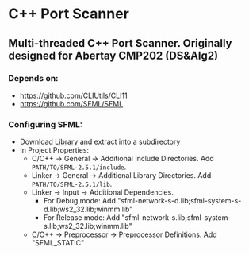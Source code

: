 # C++ Port Scanner
## Multi-threaded C++ Port Scanner. Originally designed for Abertay CMP202 (DS&Alg2)

### Depends on:
* https://github.com/CLIUtils/CLI11
* https://github.com/SFML/SFML


### Configuring SFML:
* Download [Library](https://www.sfml-dev.org/download/sfml/2.5.1) and extract into a subdirectory
* In Project Properties:
	* C/C++ -> General -> Additional Include Directories. Add `PATH/TO/SFML-2.5.1/include`.
	* Linker -> General -> Additional Library Directories. Add `PATH/TO/SFML-2.5.1/lib`.
	* Linker -> Input -> Additional Dependencies. 
		* For Debug mode: Add "sfml-network-s-d.lib;sfml-system-s-d.lib;ws2_32.lib;winmm.lib"
		* For Release mode: Add "sfml-network-s.lib;sfml-system-s.lib;ws2_32.lib;winmm.lib"
	* C/C++ -> Preprocessor -> Preprocessor Definitions. Add "SFML_STATIC"
